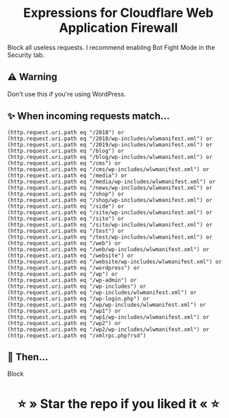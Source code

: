 <div align="center">
    <h1>Expressions for Cloudflare Web Application Firewall</h1>
</div>

Block all useless requests. I recommend enabling Bot Fight Mode in the Security tab.

## ⚠ Warning
Don't use this if you're using WordPress.

## ✨ When incoming requests match…
```
(http.request.uri.path eq "/2018") or
(http.request.uri.path eq "/2018/wp-includes/wlwmanifest.xml") or
(http.request.uri.path eq "/2019/wp-includes/wlwmanifest.xml") or
(http.request.uri.path eq "/blog") or
(http.request.uri.path eq "/blog/wp-includes/wlwmanifest.xml") or
(http.request.uri.path eq "/cms") or
(http.request.uri.path eq "/cms/wp-includes/wlwmanifest.xml") or
(http.request.uri.path eq "/media") or
(http.request.uri.path eq "/media/wp-includes/wlwmanifest.xml") or
(http.request.uri.path eq "/news/wp-includes/wlwmanifest.xml") or
(http.request.uri.path eq "/shop") or
(http.request.uri.path eq "/shop/wp-includes/wlwmanifest.xml") or
(http.request.uri.path eq "/side") or
(http.request.uri.path eq "/site/wp-includes/wlwmanifest.xml") or
(http.request.uri.path eq "/sito") or
(http.request.uri.path eq "/sito/wp-includes/wlwmanifest.xml") or
(http.request.uri.path eq "/test") or
(http.request.uri.path eq "/test/wp-includes/wlwmanifest.xml") or
(http.request.uri.path eq "/web") or
(http.request.uri.path eq "/web/wp-includes/wlwmanifest.xml") or
(http.request.uri.path eq "/website") or
(http.request.uri.path eq "/website/wp-includes/wlwmanifest.xml") or
(http.request.uri.path eq "/wordpress") or
(http.request.uri.path eq "/wp") or
(http.request.uri.path eq "/wp-admin") or
(http.request.uri.path eq "/wp-includes") or
(http.request.uri.path eq "/wp-includes/wlwmanifest.xml") or
(http.request.uri.path eq "/wp-login.php") or
(http.request.uri.path eq "/wp/wp-includes/wlwmanifest.xml") or
(http.request.uri.path eq "/wp1") or
(http.request.uri.path eq "/wp1/wp-includes/wlwmanifest.xml") or
(http.request.uri.path eq "/wp2") or
(http.request.uri.path eq "/wp2/wp-includes/wlwmanifest.xml") or
(http.request.uri.path eq "/xmlrpc.php?rsd")
```

## 🌠 Then…
Block

<div align="center">
    <h1>⭐ » Star the repo if you liked it « ⭐</h1>
</div>
